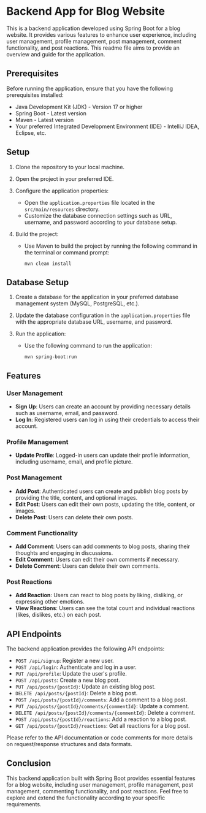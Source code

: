 # Backend App for Blog Website
This is a backend application developed using Spring Boot for a blog website. It provides various features to enhance user experience, including user management, profile management, post management, comment functionality, and post reactions. This readme file aims to provide an overview and guide for the application.

## Prerequisites

Before running the application, ensure that you have the following prerequisites installed:

- Java Development Kit (JDK) - Version 17 or higher
- Spring Boot - Latest version
- Maven - Latest version
- Your preferred Integrated Development Environment (IDE) - IntelliJ IDEA, Eclipse, etc.

## Setup

1. Clone the repository to your local machine.
   
2. Open the project in your preferred IDE.

3. Configure the application properties:
   - Open the `application.properties` file located in the `src/main/resources` directory.
   - Customize the database connection settings such as URL, username, and password according to your database setup.

4. Build the project:
   - Use Maven to build the project by running the following command in the terminal or command prompt:
     ```
     mvn clean install
     ```

## Database Setup

1. Create a database for the application in your preferred database management system (MySQL, PostgreSQL, etc.).

2. Update the database configuration in the `application.properties` file with the appropriate database URL, username, and password.

3. Run the application:
   - Use the following command to run the application:
     ```
     mvn spring-boot:run
     ```

## Features

### User Management

- **Sign Up**: Users can create an account by providing necessary details such as username, email, and password.
- **Log In**: Registered users can log in using their credentials to access their account.

### Profile Management

- **Update Profile**: Logged-in users can update their profile information, including username, email, and profile picture.

### Post Management

- **Add Post**: Authenticated users can create and publish blog posts by providing the title, content, and optional images.
- **Edit Post**: Users can edit their own posts, updating the title, content, or images.
- **Delete Post**: Users can delete their own posts.

### Comment Functionality

- **Add Comment**: Users can add comments to blog posts, sharing their thoughts and engaging in discussions.
- **Edit Comment**: Users can edit their own comments if necessary.
- **Delete Comment**: Users can delete their own comments.

### Post Reactions

- **Add Reaction**: Users can react to blog posts by liking, disliking, or expressing other emotions.
- **View Reactions**: Users can see the total count and individual reactions (likes, dislikes, etc.) on each post.

## API Endpoints

The backend application provides the following API endpoints:

- `POST /api/signup`: Register a new user.
- `POST /api/login`: Authenticate and log in a user.
- `PUT /api/profile`: Update the user's profile.
- `POST /api/posts`: Create a new blog post.
- `PUT /api/posts/{postId}`: Update an existing blog post.
- `DELETE /api/posts/{postId}`: Delete a blog post.
- `POST /api/posts/{postId}/comments`: Add a comment to a blog post.
- `PUT /api/posts/{postId}/comments/{commentId}`: Update a comment.
- `DELETE /api/posts/{postId}/comments/{commentId}`: Delete a comment.
- `POST /api/posts/{postId}/reactions`: Add a reaction to a blog post.
- `GET /api/posts/{postId}/reactions`: Get all reactions for a blog post.

Please refer to the API documentation or code comments for more details on request/response structures and data formats.

## Conclusion

This backend application built with Spring Boot provides essential features for a blog website, including user management, profile management, post management, commenting functionality, and post reactions. Feel free to explore and extend the functionality according to your specific requirements.
